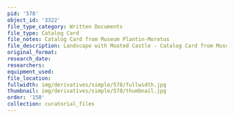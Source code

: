 ```yaml
---
pid: '578'
object_id: '3322'
file_type_category: Written Documents
file_type: Catalog Card
file_notes: Catalog Card from Museum Plantin-Moretus
file_description: Landscape with Moated Castle - Catalog Card from Museum Plantin-Moretus
original_format:
research_date:
researchers:
equipment_used:
file_location:
fullwidth: img/derivatives/simple/578/fullwidth.jpg
thumbnail: img/derivatives/simple/578/thumbnail.jpg
order: '150'
collection: curatorial_files
---
```


